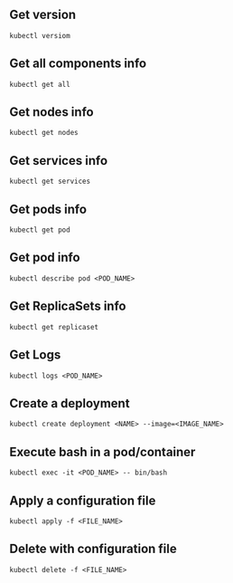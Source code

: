 ## Get version

~~~
kubectl versiom
~~~

## Get all components info

~~~
kubectl get all
~~~

## Get nodes info

~~~
kubectl get nodes
~~~

## Get services info

~~~
kubectl get services
~~~

## Get pods info

~~~
kubectl get pod
~~~

## Get pod info

~~~
kubectl describe pod <POD_NAME>
~~~

## Get ReplicaSets info

~~~
kubectl get replicaset
~~~

## Get Logs

~~~
kubectl logs <POD_NAME>
~~~

## Create a deployment

~~~
kubectl create deployment <NAME> --image=<IMAGE_NAME>
~~~

## Execute bash in a pod/container

~~~
kubectl exec -it <POD_NAME> -- bin/bash
~~~

## Apply a configuration file

~~~
kubectl apply -f <FILE_NAME>
~~~

## Delete with configuration file

~~~
kubectl delete -f <FILE_NAME>
~~~